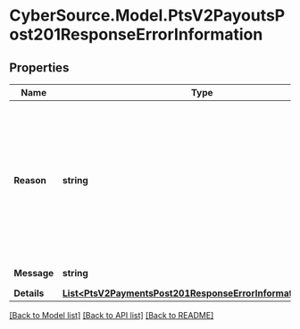 # CyberSource.Model.PtsV2PayoutsPost201ResponseErrorInformation
## Properties

Name | Type | Description | Notes
------------ | ------------- | ------------- | -------------
**Reason** | **string** | The reason of the status.  Possible values:  - EXPIRED_CARD  - PROCESSOR_DECLINED  - STOLEN_LOST_CARD  - UNAUTHORIZED_CARD  - CVN_NOT_MATCH  - INVALID_CVN  - BLACKLISTED_CUSTOMER  - INVALID_ACCOUNT  - GENERAL_DECLINE  - RISK_CONTROL_DECLINE  - PROCESSOR_RISK_CONTROL_DECLINE  - ALLOWABLE_PIN_RETRIES_EXCEEDED  - PROCESSOR_ERROR  | [optional] 
**Message** | **string** | The detail message related to the status and reason listed above. | [optional] 
**Details** | [**List&lt;PtsV2PaymentsPost201ResponseErrorInformationDetails&gt;**](PtsV2PaymentsPost201ResponseErrorInformationDetails.md) |  | [optional] 

[[Back to Model list]](../README.md#documentation-for-models) [[Back to API list]](../README.md#documentation-for-api-endpoints) [[Back to README]](../README.md)


